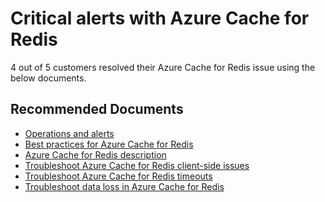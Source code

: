 <properties
	pageTitle="Critical alerts with Azure Cache for Redis"
	description="Critical alerts with Azure Cache for Redis"
	service="microsoft.cache"
	resource="redis"
	authors="asasine"
	ms.author="adsasine"
	displayOrder="41"
	selfHelpType="resource"
	supportTopicIds="32690907"
	resourceTags=""
	productPesIds="14783"
	cloudEnvironments="public,blackForest,fairfax,mooncake"
	articleId="aa50e14e-2b03-47bc-8a31-8d578829b030"
	ownershipId="RedisCache_RedisCache"
/>

# Critical alerts with Azure Cache for Redis

4 out of 5 customers resolved their Azure Cache for Redis issue using the below documents.<br>

## **Recommended Documents**

* [Operations and alerts](https://docs.microsoft.com/azure/azure-cache-for-redis/cache-how-to-monitor#operations-and-alerts)<br>
* [Best practices for Azure Cache for Redis](https://docs.microsoft.com/azure/azure-cache-for-redis/cache-best-practices)<br>
* [Azure Cache for Redis description](https://docs.microsoft.com/azure/azure-cache-for-redis/cache-overview)<br>
* [Troubleshoot Azure Cache for Redis client-side issues](https://docs.microsoft.com/azure/azure-cache-for-redis/cache-troubleshoot-client)<br>
* [Troubleshoot Azure Cache for Redis timeouts](https://docs.microsoft.com/azure/azure-cache-for-redis/cache-troubleshoot-timeouts)<br>
* [Troubleshoot data loss in Azure Cache for Redis](https://docs.microsoft.com/azure/azure-cache-for-redis/cache-troubleshoot-data-loss)
